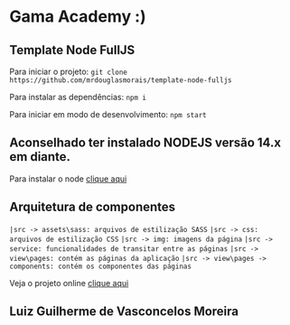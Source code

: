 # Gama Academy :)
## Template Node FullJS

Para iniciar o projeto:
`git clone https://github.com/mrdouglasmorais/template-node-fulljs`

Para instalar as dependências:
`npm i`

Para iniciar em modo de desenvolvimento:
`npm start`

## Aconselhado ter instalado NODEJS versão 14.x em diante.

Para instalar o node [clique aqui](https://nodejs.org/en/)

## Arquitetura de componentes

`|src -> assets\sass: arquivos de estilização SASS`
`|src -> css: arquivos de estilização CSS`
`|src -> img: imagens da página`
`|src -> service: funcionalidades de transitar entre as páginas`
`|src -> view\pages: contém as páginas da aplicação`
`|src -> view\pages -> components: contém os componentes das páginas`

Veja o projeto online [clique aqui](https://nosso.site)

## Luiz Guilherme de Vasconcelos Moreira